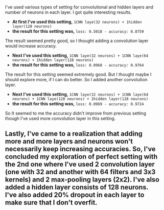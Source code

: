 I've used various types of setting for convolutional and hidden layers and number of neurons in each layer. I got quite interesting results. 

- **At first I've used this setting,**
`1CNN laye(32 neurons) + 1hidden layer(128 neurons)`
- **the result for this setting was,**
`loss: 0.5018 - accuracy: 0.8759`

The result seemed pretty good, so I thought adding a convolution layer would increase accuracy.

- **Next I've used this setting,**
`1CNN laye(32 neurons) + 1CNN laye(64 neurons) + 1hidden layer(128 neurons) `
- **the result for this setting was,**
`loss: 0.0968 - accuracy: 0.9764`

The result for this setting seemed extremely good. But I thought maybe I should explore more, if I can do better. So I added another convolution layer.

- **Next I've used this setting,**
`1CNN laye(32 neurons) + 1CNN laye(64 neurons) + 1CNN laye(128 neurons) + 1hidden layer(128 neurons)`
- **the result for this setting was,**
`loss: 0.0969 - accuracy: 0.9724`

So It seemed to me the accuracy didn't improve from previous setting though I've used more convolution layer in this setting.

## Lastly, I've came to a realization that adding more and more layers and neurons won't necessarily keep increasing accuracies. So, I've concluded my exploration of perfect setting with the 2nd one where I've used 2 convolution layer (one with 32 and another with 64 filters and 3x3 kernels) and 2 max-pooling layers (2x2). I've also added a hidden layer consists of 128 neurons. I've also added 20% dropout in each layer to make sure that I don't overfit.